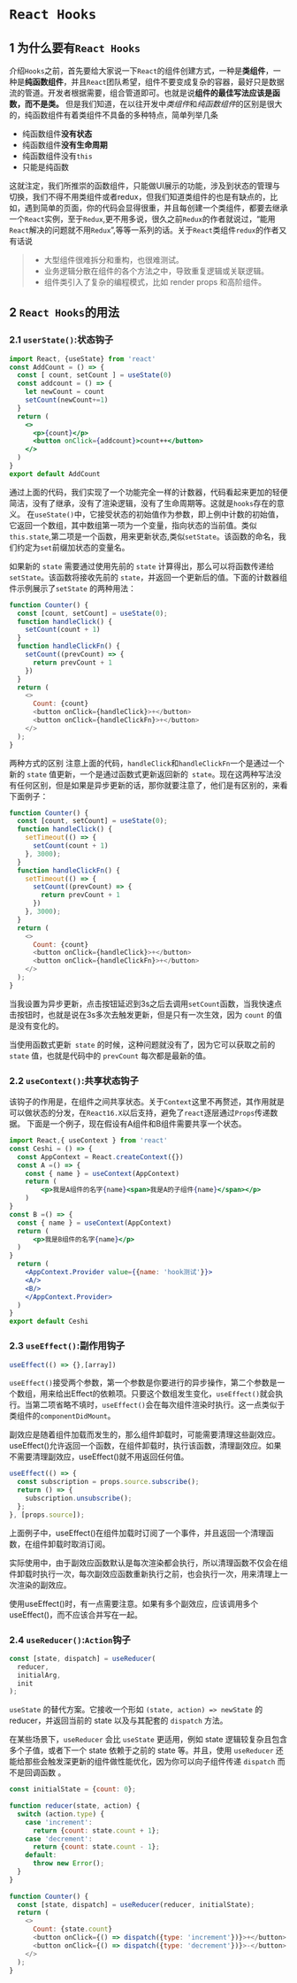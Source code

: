 # `React Hooks`

## 1 为什么要有`React Hooks`

介绍`Hooks`之前，首先要给大家说一下`React`的组件创建方式，一种是**类组件**，一种是**纯函数组件**，并且`React`团队希望，组件不要变成复杂的容器，最好只是数据流的管道。开发者根据需要，组合管道即可。也就是说**组件的最佳写法应该是函数，而不是类。**
 但是我们知道，在以往开发中*类组件*和*纯函数组件*的区别是很大的，纯函数组件有着类组件不具备的多种特点，简单列举几条

- 纯函数组件**没有状态**
- 纯函数组件**没有生命周期**
- 纯函数组件没有`this`
- 只能是纯函数

这就注定，我们所推崇的函数组件，只能做UI展示的功能，涉及到状态的管理与切换，我们不得不用类组件或者redux，但我们知道类组件的也是有缺点的，比如，遇到简单的页面，你的代码会显得很重，并且每创建一个类组件，都要去继承一个`React`实例，至于`Redux`,更不用多说，很久之前`Redux`的作者就说过，“能用`React`解决的问题就不用`Redux`”,等等一系列的话。关于`React`类组件`redux`的作者又有话说

> - 大型组件很难拆分和重构，也很难测试。
> - 业务逻辑分散在组件的各个方法之中，导致重复逻辑或关联逻辑。
> - 组件类引入了复杂的编程模式，比如 render props 和高阶组件。

## 2 `React Hooks`的用法

### 2.1 `userState()`:状态钩子

```jsx
import React, {useState} from 'react'
const AddCount = () => {
  const [ count, setCount ] = useState(0)
  const addcount = () => {
    let newCount = count
    setCount(newCount+=1)
  } 
  return (
    <>
      <p>{count}</p>
      <button onClick={addcount}>count++</button>
    </>
  )
}
export default AddCount 
```

通过上面的代码，我们实现了一个功能完全一样的计数器，代码看起来更加的轻便简洁，没有了继承，没有了渲染逻辑，没有了生命周期等。这就是`hooks`存在的意义。
 在`useState()`中，它接受状态的初始值作为参数，即上例中计数的初始值，它返回一个数组，其中数组第一项为一个变量，指向状态的当前值。类似`this.state`,第二项是一个函数，用来更新状态,类似`setState`。该函数的命名，我们约定为`set`前缀加状态的变量名。

如果新的 `state` 需要通过使用先前的 `state` 计算得出，那么可以将函数传递给` setState`。该函数将接收先前的 `state`，并返回一个更新后的值。下面的计数器组件示例展示了`setState` 的两种用法：

```javascript
function Counter() {
  const [count, setCount] = useState(0);
  function handleClick() {
    setCount(count + 1)
  }
  function handleClickFn() {
    setCount((prevCount) => {
      return prevCount + 1
    })
  }
  return (
    <>
      Count: {count}
      <button onClick={handleClick}>+</button>
      <button onClick={handleClickFn}>+</button>
    </>
  );
}

```

两种方式的区别
注意上面的代码，`handleClick`和`handleClickFn`一个是通过一个新的 `state` 值更新，一个是通过函数式更新返回新的` state`。现在这两种写法没有任何区别，但是如果是异步更新的话，那你就要注意了，他们是有区别的，来看下面例子：

```javascript
function Counter() {
  const [count, setCount] = useState(0);
  function handleClick() {
    setTimeout(() => {
      setCount(count + 1)
    }, 3000);
  }
  function handleClickFn() {
    setTimeout(() => {
      setCount((prevCount) => {
        return prevCount + 1
      })
    }, 3000);
  }
  return (
    <>
      Count: {count}
      <button onClick={handleClick}>+</button>
      <button onClick={handleClickFn}>+</button>
    </>
  );
}
```

当我设置为异步更新，点击按钮延迟到3s之后去调用`setCount`函数，当我快速点击按钮时，也就是说在3s多次去触发更新，但是只有一次生效，因为 `count` 的值是没有变化的。

当使用函数式更新` state` 的时候，这种问题就没有了，因为它可以获取之前的 `state` 值，也就是代码中的 `prevCount` 每次都是最新的值。

### 2.2 `useContext()`:共享状态钩子

该钩子的作用是，在组件之间共享状态。关于`Context`这里不再赘述，其作用就是可以做状态的分发，在`React16.X`以后支持，避免了`react`逐层通过`Props`传递数据。
 下面是一个例子，现在假设有A组件和B组件需要共享一个状态。



```jsx
import React,{ useContext } from 'react'
const Ceshi = () => {
  const AppContext = React.createContext({})
  const A =() => {
    const { name } = useContext(AppContext)
    return (
        <p>我是A组件的名字{name}<span>我是A的子组件{name}</span></p>
    )
}
const B =() => {
  const { name } = useContext(AppContext)
  return (
      <p>我是B组件的名字{name}</p>
  )
}
  return (
    <AppContext.Provider value={{name: 'hook测试'}}>
    <A/>
    <B/>
    </AppContext.Provider>
  )
}
export default Ceshi 
```

### 2.3 `useEffect()`:副作用钩子

```jsx
useEffect(() => {},[array])
```

`useEffect()`接受两个参数，第一个参数是你要进行的异步操作，第二个参数是一个数组，用来给出Effect的依赖项。只要这个数组发生变化，`useEffect()`就会执行。当第二项省略不填时，`useEffect()`会在每次组件渲染时执行。这一点类似于类组件的`componentDidMount`。

副效应是随着组件加载而发生的，那么组件卸载时，可能需要清理这些副效应。
useEffect()允许返回一个函数，在组件卸载时，执行该函数，清理副效应。如果不需要清理副效应，useEffect()就不用返回任何值。

```javascript
useEffect(() => {
  const subscription = props.source.subscribe();
  return () => {
    subscription.unsubscribe();
  };
}, [props.source]);
```


上面例子中，useEffect()在组件加载时订阅了一个事件，并且返回一个清理函数，在组件卸载时取消订阅。

实际使用中，由于副效应函数默认是每次渲染都会执行，所以清理函数不仅会在组件卸载时执行一次，每次副效应函数重新执行之前，也会执行一次，用来清理上一次渲染的副效应。

使用useEffect()时，有一点需要注意。如果有多个副效应，应该调用多个useEffect()，而不应该合并写在一起。

### 2.4 `useReducer()`:`Action`钩子

```javascript
const [state, dispatch] = useReducer(	
  reducer,	
  initialArg,	
  init	
);
```

`useState` 的替代方案。它接收一个形如 `(state, action) => newState` 的 reducer，并返回当前的 state 以及与其配套的 `dispatch` 方法。

在某些场景下，`useReducer` 会比 `useState` 更适用，例如 state 逻辑较复杂且包含多个子值，或者下一个 state 依赖于之前的 state 等。并且，使用 `useReducer` 还能给那些会触发深更新的组件做性能优化，因为你可以向子组件传递 `dispatch` 而不是回调函数 。

```javascript
const initialState = {count: 0};	
	
function reducer(state, action) {	
  switch (action.type) {	
    case 'increment':	
      return {count: state.count + 1};	
    case 'decrement':	
      return {count: state.count - 1};	
    default:	
      throw new Error();	
  }	
}	
	
function Counter() {	
  const [state, dispatch] = useReducer(reducer, initialState);	
  return (	
    <>	
      Count: {state.count}	
      <button onClick={() => dispatch({type: 'increment'})}>+</button>	
      <button onClick={() => dispatch({type: 'decrement'})}>-</button>	
    </>	
  );	
}
```

